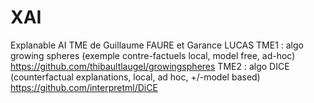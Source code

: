 # XAI
Explanable AI 
TME de Guillaume FAURE et Garance LUCAS
TME1 : algo growing spheres (exemple contre-factuels local, model free, ad-hoc) https://github.com/thibaultlaugel/growingspheres
TME2 : algo DICE (counterfactual explanations, local, ad hoc, +/-model based) https://github.com/interpretml/DiCE
